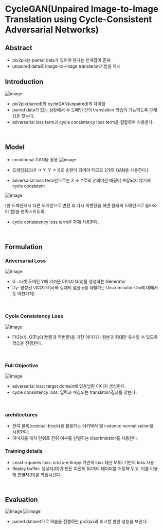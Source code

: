 # CycleGAN(Unpaired Image-to-Image Translation using Cycle-Consistent Adversarial Networks)

## Abstract

- pix2pix는 paired data가 있어야 한다는 한계점이 존재
- unpaired data로 image-to-image translation기법을 제시

## Introduction

![image](https://user-images.githubusercontent.com/77203609/142378036-7a6adee6-653b-4eb8-9b08-201b78118cc1.png)

- pix2pix(paired)와 cycleGAN(unpaired)의 차이점
- paired data가 없는 상황에서 두 도메인 간의 translation 학습이 가능하도록 관계성을 찾는다.
- adversarial loss term과 cycle consistency loss term을 결합하여 사용한다.
<br>

## Model

- conditional GAN을 활용
![image](https://user-images.githubusercontent.com/77203609/142379585-c0f1f3fe-5725-468c-886b-8e4ba70c5e41.png)

- 프레임워크(X -> Y, Y -> X로 순환이 되어야 하므로 2개의 GAN을 사용한다.)
- adversarial loss term만으로는 X -> Y로의 유의미한 매핑이 보장되지 않기에 cycle consistent

![image](https://user-images.githubusercontent.com/77203609/142379927-c2718a94-3e76-4891-859e-625f7c8c7c9e.png)

(한 도메인에서 다른 도메인으로 변환 후 다시 역변환을 하면 원래의 도메인으로 돌아와야 함)을 만족시키도록
- cycle consistency loss term을 함께 사용한다.
<br>

## Formulation

### Adversarial Loss

![image](https://user-images.githubusercontent.com/77203609/142380977-88512406-c4af-4479-adc6-65ff53e4d61a.png)

- G : 타겟 도메인 Y에 가까운 이미지 G(x)를 생성하는 Generator
- Dy: 생성된 이미지 G(x)와 실제의 샘플 y를 식별하는 Discriminator
  (Dx에 대해서도 마찬가지)
<br>
  
### Cycle Consistency Loss

![image](https://user-images.githubusercontent.com/77203609/142381027-9241c6b5-3008-4b63-8742-2b9f9966d029.png)

- F(G(x)), G(F(y))(변환과 역변환)을 거친 이미지가 원본과 최대한 유사할 수 있도록 학습을 진행한다.
<br>

### Full Objective

![image](https://user-images.githubusercontent.com/77203609/142381083-b70102e4-2fb7-4e65-a29f-b986d06e7297.png)

- adversarial loss: target domain에 있을법한 이미지 생성한다.
- cycle consistency loss: 입력과 매칭되는 translation결과를 찾는다.
<br>

### architectures

- 잔여 블록(residual block)을 활용하는 아키텍쳐 및 instance normalization을 사용한다.
- 이미지를 패치 단위로 진위 여부를 판별하는 discriminator를 사용한다.

### Training details

- Least-squares loss: cross-entropy 기반의 loss 대신 MSE 기반의 loss 사용
- Replay buffer: 생성자(G)가 만든 이전의 50개의 데이터를 저장해 두고, 이를 이용해 판별자(D)를 학습시킨다.
<br>

## Evaluation

![image](https://user-images.githubusercontent.com/77203609/142386808-afdf8ef3-6e88-4194-a8c1-c84be61d69ce.png)
![image](https://user-images.githubusercontent.com/77203609/142386937-71890a4b-3efc-4b48-bf70-303f4060906f.png)

- paired dataset으로 학습을 진행하는 pix2pix와 비교할 만한 성능을 보인다.

